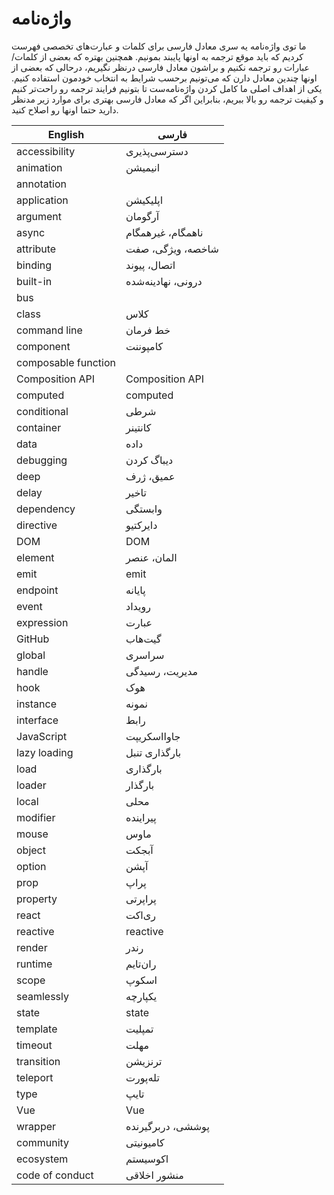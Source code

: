 
# واژه‌نامه

ما توی واژه‌نامه یه سری معادل فارسی برای کلمات و عبارت‌های تخصصی فهرست کردیم که باید موقع ترجمه به اونها پایبند بمونیم. همچنین بهتره که بعضی از کلمات/عبارات رو ترجمه نکنیم و براشون معادل فارسی درنظر نگیریم، درحالی که بعضی از اونها چندین معادل دارن که می‌تونیم برحسب شرایط به انتخاب خودمون استفاده کنیم. یکی از اهداف اصلی ما کامل کردن واژه‌نامه‌ست تا بتونیم فرایند ترجمه رو راحت‌تر کنیم و کیفیت ترجمه رو بالا ببریم، بنابراین اگر که معادل فارسی بهتری برای موارد زیر مدنظر دارید حتما اونها رو اصلاح کنید.

| English             | فارسی               |
|---------------------|---------------------|
| accessibility       | دسترسی‌پذیری         |
| animation           | انیمیشن             |
| annotation          |                     |
| application         | اپلیکیشن            |
| argument            | آرگومان             |
| async               | ناهمگام، غیرهمگام   |
| attribute           | شاخصه، ویژگی، صفت   |
| binding             | اتصال، پیوند        |
| built-in            | درونی، نهادینه‌شده   |
| bus                 |                     |
| class               | کلاس                 |
| command line        | خط فرمان            |
| component           | کامپوننت            |
| composable function |                     |
| Composition API     | Composition API     |
| computed            | computed            |
| conditional         | شرطی                |
| container           |  کانتینر               |
| data                | داده                |
| debugging           | دیباگ کردن          |
| deep                | عمیق، ژرف           |
| delay               | تاخیر               |
| dependency          | وابستگی             |
| directive           | دایرکتیو            |
| DOM                 | DOM                 |
| element             | المان، عنصر         |
| emit                | emit                |
| endpoint            | پایانه              |
| event               | رویداد              |
| expression          | عبارت               |
| GitHub              | گیت‌هاب              |
| global              | سراسری              |
| handle              | مدیریت، رسیدگی      |
| hook                | هوک                 |
| instance            | نمونه               |
| interface           | رابط                 |
| JavaScript          | جاوااسکریپت         |
| lazy loading        | بارگذاری تنبل       |
| load                | بارگذاری            |
| loader              | بارگذار             |
| local               | محلی                |
| modifier            | پیراینده            |
| mouse               | ماوس                |
| object              | آبجکت               |
| option              | آپشن                |
| prop                | پراپ                |
| property            | پراپرتی             |
| react               | ری‌اکت               |
| reactive            | reactive            |
| render              | رندر                 |
| runtime             | ران‌تایم             |
| scope               | اسکوپ               |
| seamlessly          | یکپارچه             |
| state               | state               |
| template            | تمپلیت              |
| timeout             | مهلت                |
| transition          | ترنزیشن‌             |
| teleport            | تله‌پورت             |
| type                | تایپ                |
| Vue                 | Vue                 |
| wrapper             | پوششی، دربرگیرنده   |
| community           | کامیونیتی           |
| ecosystem           | اکوسیستم            |
| code of conduct     | منشور اخلاقی         |
